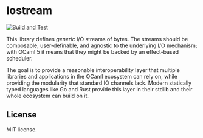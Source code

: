 # Iostream

[![Build and Test](https://github.com/c-cube/ocaml-iostream/actions/workflows/main.yml/badge.svg)](https://github.com/c-cube/ocaml-iostream/actions/workflows/main.yml)

This library defines _generic_ I/O streams of bytes. The streams should be
composable, user-definable, and agnostic to the underlying I/O mechanism; with
OCaml 5 it means that they might be backed by an effect-based scheduler.

The goal is to provide a reasonable interoperability layer that multiple libraries and applications
in the OCaml ecosystem can rely on, while providing the modularity that standard IO channels lack.
Modern statically typed languages like Go and Rust provide this layer in their stdlib and their whole
ecosystem can build on it.

## License

MIT license.

